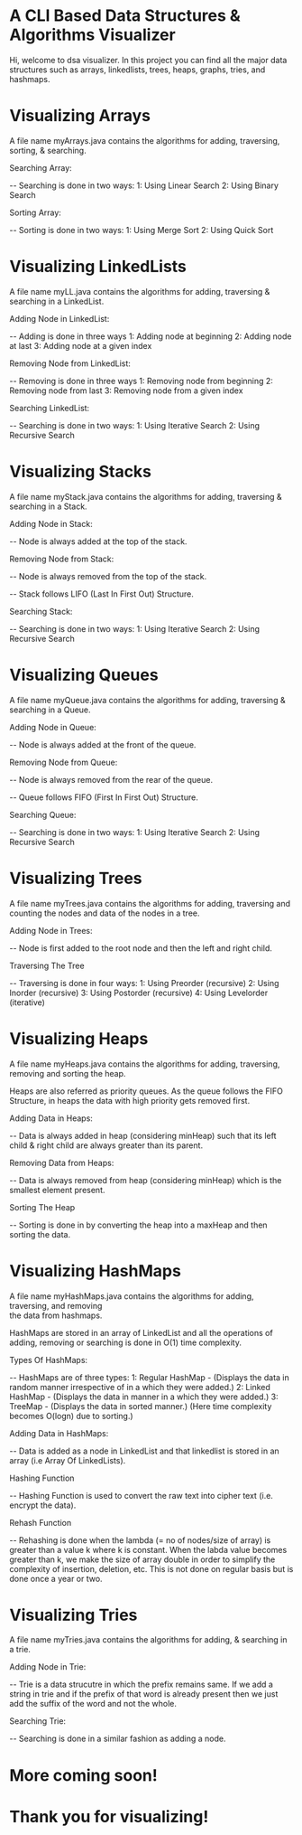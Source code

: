 # A CLI Based Data Structures & Algorithms Visualizer

Hi, welcome to dsa visualizer. In this project you can find all the
major data structures such as arrays, linkedlists, trees, heaps, graphs,
tries, and hashmaps.

# Visualizing Arrays

A file name myArrays.java contains the algorithms for adding, traversing,
sorting, & searching.

Searching Array:

-- Searching is done in two ways:
   1: Using Linear Search
   2: Using Binary Search

Sorting Array:

-- Sorting is done in two ways:
   1: Using Merge Sort
   2: Using Quick Sort

# Visualizing LinkedLists

A file name myLL.java contains the algorithms for adding, traversing & searching
in a LinkedList.

Adding Node in LinkedList:

-- Adding is done in three ways
   1: Adding node at beginning
   2: Adding node at last
   3: Adding node at a given index

Removing Node from LinkedList:

-- Removing is done in three ways
   1: Removing node from beginning
   2: Removing node from last
   3: Removing node from a given index

Searching LinkedList:

-- Searching is done in two ways:
   1: Using Iterative Search
   2: Using Recursive Search

# Visualizing Stacks

A file name myStack.java contains the algorithms for adding, traversing & searching
in a Stack.

Adding Node in Stack:

-- Node is always added at the top of the stack.

Removing Node from Stack:

-- Node is always removed from the top of the stack.

-- Stack follows LIFO (Last In First Out) Structure.

Searching Stack:

-- Searching is done in two ways:
   1: Using Iterative Search
   2: Using Recursive Search

# Visualizing Queues

A file name myQueue.java contains the algorithms for adding, traversing & searching
in a Queue.

Adding Node in Queue:

-- Node is always added at the front of the queue.

Removing Node from Queue:

-- Node is always removed from the rear of the queue.

-- Queue follows FIFO (First In First Out) Structure.

Searching Queue:

-- Searching is done in two ways:
   1: Using Iterative Search
   2: Using Recursive Search

# Visualizing Trees

A file name myTrees.java contains the algorithms for adding, traversing and counting the
nodes and data of the nodes in a tree. 

Adding Node in Trees:

-- Node is first added to the root node and then the left and right child.

Traversing The Tree

-- Traversing is done in four ways:
   1: Using Preorder (recursive)
   2: Using Inorder (recursive)
   3: Using Postorder (recursive)
   4: Using Levelorder (iterative)

# Visualizing Heaps

A file name myHeaps.java contains the algorithms for adding, traversing, removing and sorting the
heap. 

Heaps are also referred as priority queues. As the queue follows the FIFO Structure, in heaps
the data with high priority gets removed first.

Adding Data in Heaps:

-- Data is always added in heap (considering minHeap) such that its left child & right child
are always greater than its parent.

Removing Data from Heaps:

-- Data is always removed from heap (considering minHeap) which is the smallest element present.

Sorting The Heap

-- Sorting is done in by converting the heap into a maxHeap and then sorting the data.

# Visualizing HashMaps

A file name myHashMaps.java contains the algorithms for adding, traversing, and removing  
the data from hashmaps. 

HashMaps are stored in an array of LinkedList and all the operations of adding, removing
or searching is done in O(1) time complexity.

Types Of HashMaps:

-- HashMaps are of three types:
   1: Regular HashMap - (Displays the data in random manner irrespective of in a which they were added.)
   2: Linked HashMap - (Displays the data in manner in a which they were added.)
   3: TreeMap - (Displays the data in sorted manner.) (Here time complexity becomes O(logn) due to sorting.)

Adding Data in HashMaps:

-- Data is added as a node in LinkedList and that linkedlist is stored in an array (i.e Array Of LinkedLists).

Hashing Function

-- Hashing Function is used to convert the raw text into cipher text (i.e. encrypt the data).

Rehash Function

-- Rehashing is done when the lambda (= no of nodes/size of array) is greater than a value k where k is constant.
   When the labda value becomes greater than k, we make the size of array double in order to simplify the 
   complexity of insertion, deletion, etc. This is not done on regular basis but is done once a year or two.

# Visualizing Tries

A file name myTries.java contains the algorithms for adding, & searching
in a trie.

Adding Node in Trie:

-- Trie is a data strucutre in which the prefix remains same. If we add a string in trie and if the prefix
   of that word is already present then we just add the suffix of the word and not the whole.

Searching Trie:

-- Searching is done in a similar fashion as adding a node.


# More coming soon!


# Thank you for visualizing!